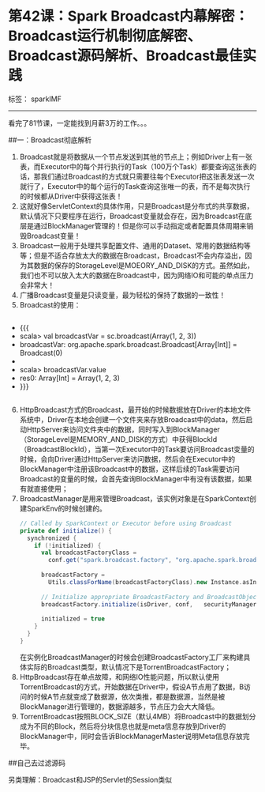 # 第42课：Spark Broadcast内幕解密：Broadcast运行机制彻底解密、Broadcast源码解析、Broadcast最佳实践

标签： sparkIMF

---

看完了81节课，一定能找到月薪3万的工作。。。

##一：Broadcast彻底解析

 1. Broadcast就是将数据从一个节点发送到其他的节点上；例如Driver上有一张表，而Executor中的每个并行执行的Task（100万个Task）都要查询这张表的话，那我们通过Broadcast的方式就只需要往每个Executor把这张表发送一次就行了，Executor中的每个运行的Task查询这张唯一的表，而不是每次执行的时候都从Driver中获得这张表！
 2. 这就好像ServletContext的具体作用，只是Broadcast是分布式的共享数据，默认情况下只要程序在运行，Broadcast变量就会存在，因为Broadcast在底层是通过BlockManager管理的！但是你可以手动指定或者配置具体周期来销毁Broadcast变量！
 3. Broadcast一般用于处理共享配置文件、通用的Dataset、常用的数据结构等等；但是不适合存放太大的数据在Broadcast，Broadcast不会内存溢出，因为其数据的保存的StorageLevel是MOEORY_AND_DISK的方式。虽然如此，我们也不可以放入太大的数据在Broadcast中，因为网络IO和可能的单点压力会非常大！
 4. 广播Broadcast变量是只读变量，最为轻松的保持了数据的一致性！
 5. Broadcast的使用：
    ```scala
 *  {{{
 * scala> val broadcastVar = sc.broadcast(Array(1, 2, 3))
 * broadcastVar: org.apache.spark.broadcast.Broadcast[Array[Int]] = Broadcast(0)
 *
 * scala> broadcastVar.value
 * res0: Array[Int] = Array(1, 2, 3)
 * }}}
    ```
    
 6. HttpBroadcast方式的Broadcast，最开始的时候数据放在Driver的本地文件系统中，Driver在本地会创建一个文件夹来存放Broadcast中的data，然后启动HttpServer来访问文件夹中的数据，同时写入到BlockManager（StorageLevel是MEMORY_AND_DISK的方式）中获得BlockId（BroadcastBlockId），当第一次Executor中的Task要访问Broadcast变量的时候，会向Driver通过HttpServer来访问数据，然后会在Executor中的BlockManager中注册该Broadcast中的数据，这样后续的Task需要访问Broadcast的变量的时候，会首先查询BlockManager中有没有该数据，如果有就直接使用；
 7. BroadcastManager是用来管理Broadcast，该实例对象是在SparkContext创建SparkEnv的时候创建的。
    ```scala
    // Called by SparkContext or Executor before using Broadcast
    private def initialize() {
      synchronized {
        if (!initialized) {
          val broadcastFactoryClass =
            conf.get("spark.broadcast.factory", "org.apache.spark.broadcast.TorrentBroadcastFactory")
  
          broadcastFactory =
            Utils.classForName(broadcastFactoryClass).new Instance.asInstanceOf[BroadcastFactory]
  
          // Initialize appropriate BroadcastFactory and BroadcastObject
          broadcastFactory.initialize(isDriver, conf,   securityManager)
  
          initialized = true
        }
      }
    }
    ```
    在实例化BroadcastManager的时候会创建BroadcastFactory工厂来构建具体实际的Broadcast类型，默认情况下是TorrentBroadcastFactory；
 8. HttpBroadcast存在单点故障，和网络IO性能问题，所以默认使用TorrentBroadcast的方式，开始数据在Driver中，假设A节点用了数据，B访问的时候A节点就变成了数据源，依次类推，都是数据源，当然是被BlockManager进行管理的，数据源越多，节点压力会大大降低。
 9. TorrentBroadcast按照BLOCK_SIZE（默认4MB）将Broadcast中的数据划分成为不同的Block，然后将分块信息也就是meta信息存放到Driver的BlockManager中，同时会告诉BlockManagerMaster说明Meta信息存放完毕。

##自己去过滤源码

另类理解：Broadcast和JSP的Servlet的Session类似

